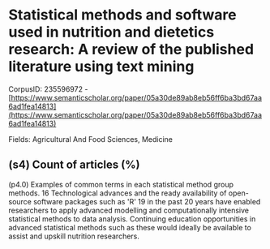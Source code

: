 # Statistical methods and software used in nutrition and dietetics research: A review of the published literature using text mining

CorpusID: 235596972 - [https://www.semanticscholar.org/paper/05a30de89ab8eb56ff6ba3bd67aa6ad1fea14813](https://www.semanticscholar.org/paper/05a30de89ab8eb56ff6ba3bd67aa6ad1fea14813)

Fields: Agricultural And Food Sciences, Medicine

## (s4) Count of articles (%)
(p4.0) Examples of common terms in each statistical method group   methods. 16 Technological advances and the ready availability of open-source software packages such as 'R' 19 in the past 20 years have enabled researchers to apply advanced modelling and computationally intensive statistical methods to data analysis. Continuing education opportunities in advanced statistical methods such as these would ideally be available to assist and upskill nutrition researchers.
